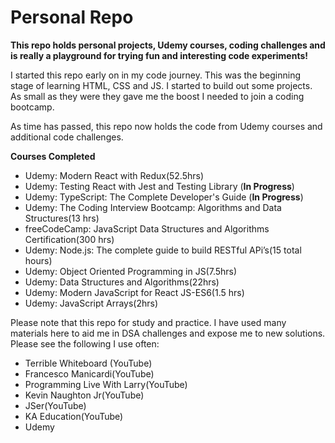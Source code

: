 # Personal Repo

**This repo holds personal projects, Udemy courses, coding challenges and is really a playground for trying fun and interesting code experiments!**

I started this repo early on in my code journey. This was the beginning stage of learning HTML, CSS and JS. I started to build out some projects. As small as they were they gave me the boost I needed to join a coding bootcamp.

As time has passed, this repo now holds the code from Udemy courses and additional code challenges.

**Courses Completed**

- Udemy: Modern React with Redux(52.5hrs)
- Udemy: Testing React with Jest and Testing Library (**In Progress**)
- Udemy: TypeScript: The Complete Developer's Guide (**In Progress**)
- Udemy: The Coding Interview Bootcamp: Algorithms and Data Structures(13 hrs) 
- freeCodeCamp: JavaScript Data Structures and Algorithms Certification(300 hrs)
- Udemy: Node.js: The complete guide to build RESTful APi’s(15 total hours)
- Udemy: Object Oriented Programming in JS(7.5hrs)
- Udemy: Data Structures and Algorithms(22hrs)
- Udemy: Modern JavaScript for React JS-ES6(1.5 hrs)
- Udemy: JavaScript Arrays(2hrs)

Please note that this repo for study and practice. I have used many materials here to aid me in DSA challenges and expose me to new solutions. Please see the following I use often:
  - Terrible Whiteboard (YouTube)
  - Francesco Manicardi(YouTube)
  - Programming Live With Larry(YouTube)
  - Kevin Naughton Jr(YouTube)
  - JSer(YouTube)
  - KA Education(YouTube)
  - Udemy